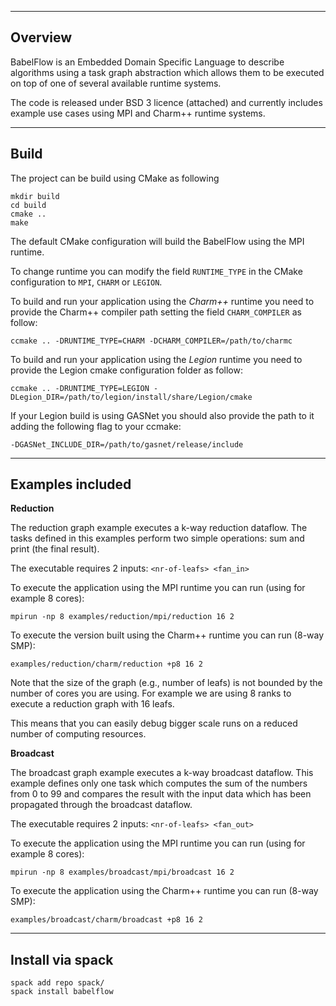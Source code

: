 
--------------------------------------
Overview
--------------------------------------

BabelFlow is an Embedded Domain Specific Language to describe algorithms 
using a task graph abstraction which allows them to be executed on top 
of one of several available runtime systems.

The code is released under BSD 3 licence (attached) and currently includes
example use cases using MPI and Charm++ runtime systems.

--------------------------------------
Build
--------------------------------------

The project can be build using CMake as following

```
mkdir build
cd build
cmake .. 
make
```

The default CMake configuration will build the BabelFlow using the MPI
runtime. 

To change runtime you can modify the field `RUNTIME_TYPE` in the CMake
configuration to `MPI`, `CHARM` or `LEGION`.

To build and run your application using the *Charm++* runtime you need to provide the Charm++ compiler path setting the field `CHARM_COMPILER` as follow:

`ccmake .. -DRUNTIME_TYPE=CHARM -DCHARM_COMPILER=/path/to/charmc`

To build and run your application using the *Legion* runtime you need to provide the Legion cmake configuration folder as follow:

`ccmake .. -DRUNTIME_TYPE=LEGION -DLegion_DIR=/path/to/legion/install/share/Legion/cmake`

If your Legion build is using GASNet you should also provide the path to it adding the following flag to your ccmake:

`-DGASNet_INCLUDE_DIR=/path/to/gasnet/release/include`

--------------------------------------
Examples included
--------------------------------------

**Reduction**

The reduction graph example executes a k-way reduction dataflow. 
The tasks defined in this examples perform two simple operations: sum and print (the final result).

The executable requires 2 inputs: `<nr-of-leafs> <fan_in>`

To execute the application using the MPI runtime you can run (using for example 8 cores):

`mpirun -np 8 examples/reduction/mpi/reduction 16 2`

To execute the version built using the Charm++ runtime you can run (8-way SMP):

`examples/reduction/charm/reduction +p8 16 2`

Note that the size of the graph (e.g., number of leafs) is not bounded by
the number of cores you are using. For example we are using 8 ranks to execute
a reduction graph with 16 leafs.

This means that you can easily debug bigger scale runs on a reduced number
of computing resources.

**Broadcast**

The broadcast graph example executes a k-way broadcast dataflow.
This example defines only one task which computes the sum of the numbers
from 0 to 99 and compares the result with the input data which has been
propagated through the broadcast dataflow.

The executable requires 2 inputs: `<nr-of-leafs> <fan_out>`

To execute the application using the MPI runtime you can run (using for example 8 cores):

`mpirun -np 8 examples/broadcast/mpi/broadcast 16 2`

To execute the application using the Charm++ runtime you can run (8-way SMP):

`examples/broadcast/charm/broadcast +p8 16 2`


--------------------------------------
Install via spack
--------------------------------------

```
spack add repo spack/
spack install babelflow
```
